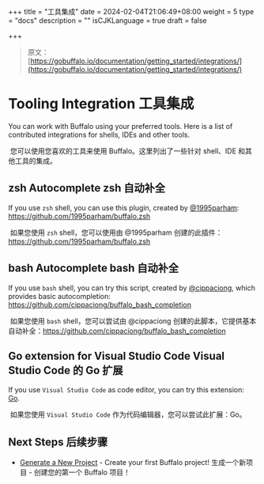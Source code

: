 +++
title = "工具集成"
date = 2024-02-04T21:06:49+08:00
weight = 5
type = "docs"
description = ""
isCJKLanguage = true
draft = false

+++

> 原文：[https://gobuffalo.io/documentation/getting_started/integrations/](https://gobuffalo.io/documentation/getting_started/integrations/)

# Tooling Integration 工具集成 

You can work with Buffalo using your preferred tools. Here is a list of contributed integrations for shells, IDEs and other tools.

​	您可以使用您喜欢的工具来使用 Buffalo。这里列出了一些针对 shell、IDE 和其他工具的集成。

## zsh Autocomplete zsh 自动补全 

If you use `zsh` shell, you can use this plugin, created by [@1995parham](https://github.com/1995parham): https://github.com/1995parham/buffalo.zsh

​	如果您使用 `zsh` shell，您可以使用由 @1995parham 创建的此插件：https://github.com/1995parham/buffalo.zsh

## bash Autocomplete bash 自动补全 

If you use `bash` shell, you can try this script, created by [@cippaciong](https://github.com/cippaciong), which provides basic autocompletion: https://github.com/cippaciong/buffalo_bash_completion

​	如果您使用 `bash` shell，您可以尝试由 @cippaciong 创建的此脚本，它提供基本自动补全：https://github.com/cippaciong/buffalo_bash_completion

## Go extension for Visual Studio Code Visual Studio Code 的 Go 扩展 

If you use `Visual Studio Code` as code editor, you can try this extension: [Go](https://code.visualstudio.com/docs/languages/go).

​	如果您使用 `Visual Studio Code` 作为代码编辑器，您可以尝试此扩展：Go。

## Next Steps 后续步骤 

- [Generate a New Project](https://gobuffalo.io/documentation/getting_started/new-project) - Create your first Buffalo project!
  生成一个新项目 - 创建您的第一个 Buffalo 项目！